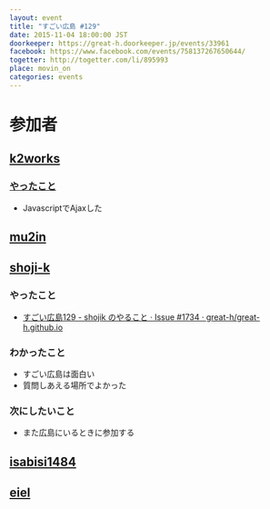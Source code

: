 ```yaml
---
layout: event
title: "すごい広島 #129"
date: 2015-11-04 18:00:00 JST
doorkeeper: https://great-h.doorkeeper.jp/events/33961
facebook: https://www.facebook.com/events/758137267650644/
togetter: http://togetter.com/li/895993
place: movin_on
categories: events
---
```


# 参加者

## [k2works](https://github.com/k2works)

### [やったこと](https://github.com/great-h/great-h.github.io/issues/1733)

* JavascriptでAjaxした


## [mu2in](http://twitter.com/mu2in)


## [shoji-k](https://github.com/shoji-k)

### やったこと

* [すごい広島129 - shojik のやること · Issue #1734 · great-h/great-h.github.io](https://github.com/great-h/great-h.github.io/issues/1734)

### わかったこと

* すごい広島は面白い
* 質問しあえる場所でよかった

### 次にしたいこと

* また広島にいるときに参加する

## [isabisi1484](http://twitter.com/isabisi1484)


## [eiel](http://eiel.info/)
